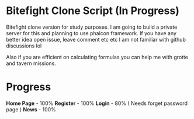 # Bitefight Clone Script (In Progress)

Bitefight clone version for study purposes. I am going to build a private server for this and planning to use phalcon framework. If you have any better idea open issue, leave comment etc etc I am not familiar with github discussions lol

Also if you are efficient on calculating formulas you can help me with grotte and tavern missions.

# Progress

**Home Page** - 100%
**Register** - 100%
**Login** - 80% ( Needs forget password page )
**News** - 100%
